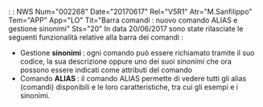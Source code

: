  :  : NWS Num="002268" Date="20170617" Rel="V5R1" Atr="M.Sanfilippo" Tem="APP" App="LO" Tit="Barra comandi :  nuovo comando ALIAS e gestione sinonimi" Sts="20"
In data 20/06/2017 sono state rilasciate le seguenti funzionalità relative alla barra dei comandi : 

<ul>
<li>Gestione <b> sinonimi </b> :  ogni comando può essere richiamato tramite il suo codice, la sua descrizione oppure uno dei suoi <i>sinonimi</i> che ora possono essere indicati come attributi del
comando</li>
<li>Comando <b> ALIAS </b> :  il comando ALIAS permette di vedere tutti gli alias (comandi) disponibili e le loro caratteristiche, tra cui gli esempi e i sinonimi.</li></ul> 

